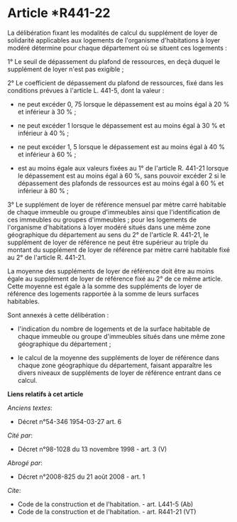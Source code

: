 # Article *R441-22

La délibération fixant les modalités de calcul du supplément de loyer de solidarité applicables aux logements de l'organisme
d'habitations à loyer modéré détermine pour chaque département où se situent ces logements : 

1° Le seuil de dépassement du plafond de ressources, en deçà duquel le supplément de loyer n'est pas exigible ; 

2° Le coefficient de dépassement du plafond de ressources, fixé dans les conditions prévues à l'article L. 441-5, dont la
valeur :

- ne peut excéder 0, 75 lorsque le dépassement est au moins égal à 20 % et inférieur à 30 % ;

- ne peut excéder 1 lorsque le dépassement est au moins égal à 30 % et inférieur à 40 % ;

- ne peut excéder 1, 5 lorsque le dépassement est au moins égal à 40 % et inférieur à 60 % ;

- est au moins égale aux valeurs fixées au 1° de l'article R. 441-21 lorsque le dépassement est au moins égal à 60 %, sans
pouvoir excéder 2 si le dépassement des plafonds de ressources est au moins égal à 60 % et inférieur à 80 % ; 

3° Le supplément de loyer de référence mensuel par mètre carré habitable de chaque immeuble ou groupe d'immeubles ainsi que
l'identification de ces immeubles ou groupes d'immeubles ; pour les logements de l'organisme d'habitations à loyer modéré
situés dans une même zone géographique du département au sens du 2° de l'article R. 441-21, le supplément de loyer de
référence ne peut être supérieur au triple du montant du supplément de loyer de référence par mètre carré habitable fixé au
2° de l'article R. 441-21. 

La moyenne des suppléments de loyer de référence doit être au moins égale au supplément de loyer de référence fixé au 2° de
ce même article. Cette moyenne est égale à la somme des suppléments de loyer de référence des logements rapportée à la somme
de leurs surfaces habitables. 

Sont annexés à cette délibération :

- l'indication du nombre de logements et de la surface habitable de chaque immeuble ou groupe d'immeubles situés dans une
même zone géographique du département ;

- le calcul de la moyenne des suppléments de loyer de référence dans chaque zone géographique du département, faisant
apparaître les divers niveaux de suppléments de loyer de référence entrant dans ce calcul.

**Liens relatifs à cet article**

_Anciens textes_:

  - Décret n°54-346 1954-03-27 art. 6

_Cité par_:

  - Décret n°98-1028 du 13 novembre 1998 - art. 3 (V)

_Abrogé par_:

  - Décret n°2008-825 du 21 août 2008 - art. 1

_Cite_:

  - Code de la construction et de l'habitation. - art. L441-5 (Ab)
  - Code de la construction et de l'habitation. - art. R441-21 (VT)
